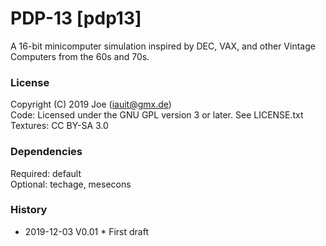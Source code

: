 # PDP-13 [pdp13]

A 16-bit minicomputer simulation inspired by DEC, VAX, and other Vintage Computers from the 60s and 70s.


### License
Copyright (C) 2019 Joe (iauit@gmx.de)  
Code: Licensed under the GNU GPL version 3 or later. See LICENSE.txt  
Textures: CC BY-SA 3.0


### Dependencies  
Required: default  
Optional: techage, mesecons  


### History  
- 2019-12-03  V0.01  * First draft


